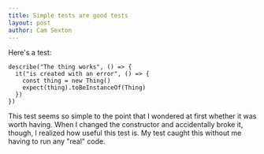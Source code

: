 ```yaml
---
title: Simple tests are good tests
layout: post
author: Cam Sexton
---
```

Here's a test:
```
describe("The thing works", () => {
  it("is created with an error", () => {
    const thing = new Thing()
    expect(thing).toBeInstanceOf(Thing)
  })
})
```

This test seems so simple to the point that I wondered at first whether it was worth having. When I changed the constructor and accidentally broke it, though, I realized how useful this test is. My test caught this without me having to run any "real" code.
